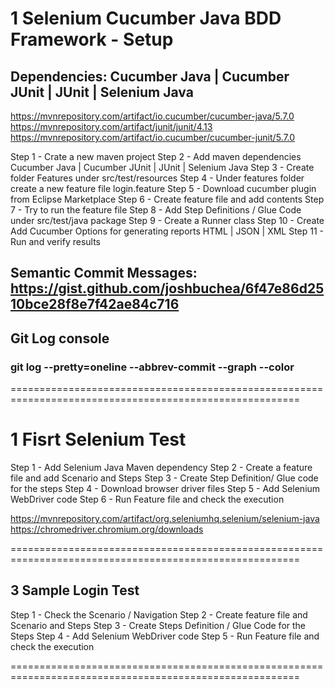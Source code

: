 
# 1 Selenium Cucumber Java BDD Framework - Setup

## Dependencies: Cucumber Java | Cucumber JUnit | JUnit | Selenium Java 

https://mvnrepository.com/artifact/io.cucumber/cucumber-java/5.7.0
https://mvnrepository.com/artifact/junit/junit/4.13
https://mvnrepository.com/artifact/io.cucumber/cucumber-junit/5.7.0

Step 1 - Crate a new maven project
Step 2 - Add maven dependencies Cucumber Java | Cucumber JUnit | JUnit | Selenium Java
Step 3 - Create folder Features under src/test/resources
Step 4 - Under features folder create a new feature file login.feature
Step 5 - Download cucumber plugin from Eclipse Marketplace
Step 6 - Create feature file and add contents 
Step 7 - Try to run the feature file 
Step 8 - Add Step Definitions / Glue Code under src/test/java package 
Step 9 - Create a Runner class
Step 10 - Create Add Cucumber Options for generating reports HTML | JSON | XML
Step 11 - Run and verify results 


## Semantic Commit Messages: https://gist.github.com/joshbuchea/6f47e86d2510bce28f8e7f42ae84c716

## Git Log console 
### git log --pretty=oneline --abbrev-commit --graph --color


========================================================================================================

# 1 Fisrt Selenium Test

Step 1 - Add Selenium Java Maven dependency 
Step 2 - Create a feature file and add Scenario and Steps
Step 3 - Create Step Definition/ Glue code for the steps
Step 4 - Download browser driver files
Step 5 - Add Selenium WebDriver code
Step 6 - Run Feature file and check the execution
 
https://mvnrepository.com/artifact/org.seleniumhq.selenium/selenium-java
https://chromedriver.chromium.org/downloads

========================================================================================================

## 3 Sample Login Test

Step 1 - Check the Scenario / Navigation
Step 2 - Create feature file and Scenario and Steps
Step 3 - Create Steps Definition / Glue Code for the Steps
Step 4 - Add Selenium WebDriver code 
Step 5 - Run Feature file and check the execution

========================================================================================================



